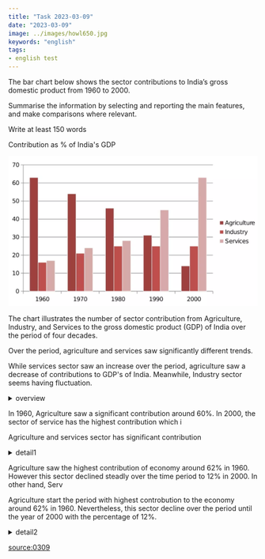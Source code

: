 ```yaml
---
title: "Task 2023-03-09"
date: "2023-03-09"
image: ../images/howl650.jpg
keywords: "english"
tags:
- english test
---
```

The bar chart below shows the sector contributions to India’s gross domestic product from 1960 to 2000.

Summarise the information by selecting and reporting the main features, and make comparisons where relevant.

Write at least 150 words


Contribution as % of India's GDP

![0309](../images/0309.png)

The chart illustrates the number of sector contribution from Agriculture, Industry, and Services to the gross domestic product (GDP) of India over the period of four decades.

Over the period, agriculture and services saw significantly different trends.

While services sector saw an increase over the period, agriculture saw a decrease of contributions to GDP's of India. Meanwhile, Industry sector seems having fluctuation.

<details><summary>overview</summary>
Over the whole time period, the significance of agriculture declined steadily *while* services grew in importance decade by decade. A different patterned emerged for industry, which initially showed a slowly increasing percentage but then plateaued from 1980 onwards.
</details>

In 1960, Agriculture saw a significant contribution around 60%. In 2000,  the sector of service has the highest contribution which i

Agriculture and services sector has significant contribution

<details><summary>detail1</summary>
In 1960, agriculture contributed by far the highest percentage of GDP, peaking at 62%, but it then dropped in steady increments to a low of 12% in 2000. The service sector, on the other hand, had a relatively minor impact on the economy in 1960. This situation changed gradually at first, then its percentage contribution jumped from 28% to 43% between 1980 and 1990. By 2000 it matched the high point reached by agriculture in 1960, showing a reversal in the overall trend.
</details>

Agriculture saw the highest contribution of economy around 62% in 1960. However this sector declined steadly over the time period to 12% in 2000. In other hand,  Serv

Agriculture start the period with highest controbution to the economy around 62% in 1960. Nevertheless, this sector decline over the period until the year of 2000 with the percentage of 12%.

<details><summary>detail2</summary>
Industry remained a steady contributor to India’s wealth throughout the period. As a sector, it grew marginally from 16% in 1960 to exactly a quarter in 1980 then remained static for the next two decades, maintaining a constant share of the overall GDP.
</details>

[source:0309](https://www.ieltsjacky.com/ielts-bar-chart.html)
